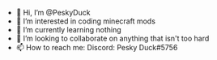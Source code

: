 - 👋 Hi, I’m @PeskyDuck
- 👀 I’m interested in coding minecraft mods
- 🌱 I’m currently learning nothing
- 💞️ I’m looking to collaborate on anything that isn't too hard
- 📫 How to reach me: Discord: Pesky Duck#5756

<!---
PeskyDuck/PeskyDuck is a ✨ special ✨ repository because its `README.md` (this file) appears on your GitHub profile.
You can click the Preview link to take a look at your changes.
--->
